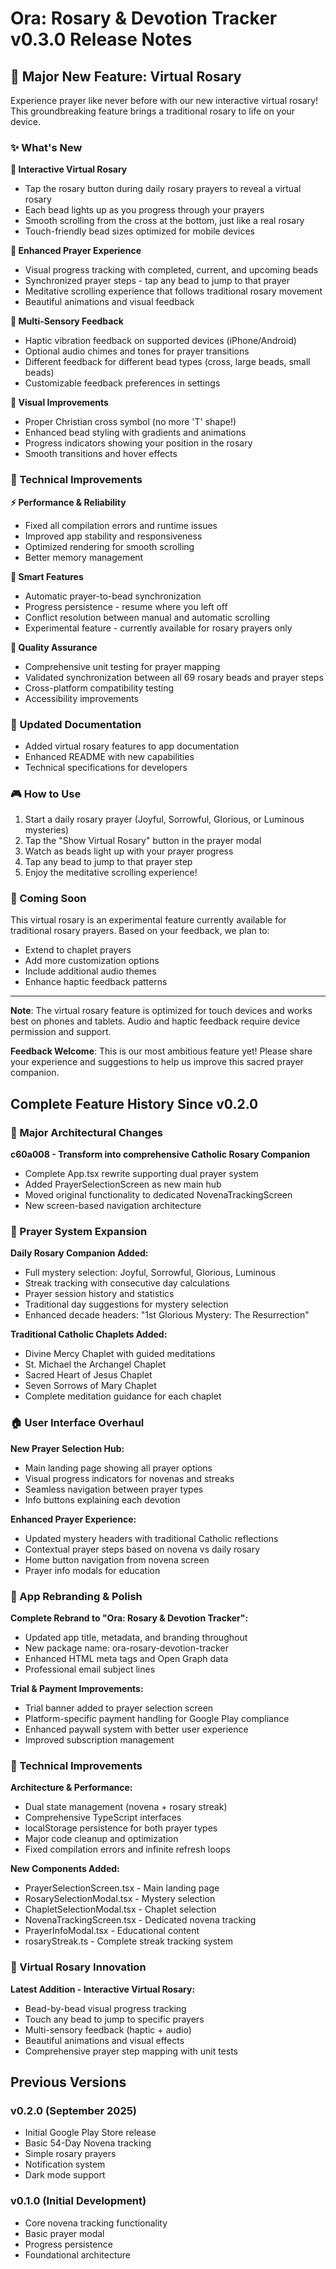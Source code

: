 # Ora: Rosary & Devotion Tracker v0.3.0 Release Notes

## 🎉 Major New Feature: Virtual Rosary

Experience prayer like never before with our new interactive virtual rosary! This groundbreaking feature brings a traditional rosary to life on your device.

### ✨ What's New

**🔮 Interactive Virtual Rosary**
- Tap the rosary button during daily rosary prayers to reveal a virtual rosary
- Each bead lights up as you progress through your prayers
- Smooth scrolling from the cross at the bottom, just like a real rosary
- Touch-friendly bead sizes optimized for mobile devices

**📱 Enhanced Prayer Experience**
- Visual progress tracking with completed, current, and upcoming beads
- Synchronized prayer steps - tap any bead to jump to that prayer
- Meditative scrolling experience that follows traditional rosary movement
- Beautiful animations and visual feedback

**🎵 Multi-Sensory Feedback**
- Haptic vibration feedback on supported devices (iPhone/Android)
- Optional audio chimes and tones for prayer transitions
- Different feedback for different bead types (cross, large beads, small beads)
- Customizable feedback preferences in settings

**🎨 Visual Improvements**
- Proper Christian cross symbol (no more 'T' shape!)
- Enhanced bead styling with gradients and animations
- Progress indicators showing your position in the rosary
- Smooth transitions and hover effects

### 🔧 Technical Improvements

**⚡ Performance & Reliability**
- Fixed all compilation errors and runtime issues
- Improved app stability and responsiveness
- Optimized rendering for smooth scrolling
- Better memory management

**🎯 Smart Features**
- Automatic prayer-to-bead synchronization
- Progress persistence - resume where you left off
- Conflict resolution between manual and automatic scrolling
- Experimental feature - currently available for rosary prayers only

**🧪 Quality Assurance**
- Comprehensive unit testing for prayer mapping
- Validated synchronization between all 69 rosary beads and prayer steps
- Cross-platform compatibility testing
- Accessibility improvements

### 📖 Updated Documentation
- Added virtual rosary features to app documentation
- Enhanced README with new capabilities
- Technical specifications for developers

### 🎮 How to Use

1. Start a daily rosary prayer (Joyful, Sorrowful, Glorious, or Luminous mysteries)
2. Tap the "Show Virtual Rosary" button in the prayer modal
3. Watch as beads light up with your prayer progress
4. Tap any bead to jump to that prayer step
5. Enjoy the meditative scrolling experience!

### 🔮 Coming Soon

This virtual rosary is an experimental feature currently available for traditional rosary prayers. Based on your feedback, we plan to:
- Extend to chaplet prayers
- Add more customization options
- Include additional audio themes
- Enhance haptic feedback patterns

---

**Note**: The virtual rosary feature is optimized for touch devices and works best on phones and tablets. Audio and haptic feedback require device permission and support.

**Feedback Welcome**: This is our most ambitious feature yet! Please share your experience and suggestions to help us improve this sacred prayer companion.

## Complete Feature History Since v0.2.0

### 🔄 Major Architectural Changes
**c60a008 - Transform into comprehensive Catholic Rosary Companion**
- Complete App.tsx rewrite supporting dual prayer system
- Added PrayerSelectionScreen as new main hub
- Moved original functionality to dedicated NovenaTrackingScreen
- New screen-based navigation architecture

### 🌹 Prayer System Expansion  
**Daily Rosary Companion Added:**
- Full mystery selection: Joyful, Sorrowful, Glorious, Luminous
- Streak tracking with consecutive day calculations
- Prayer session history and statistics
- Traditional day suggestions for mystery selection
- Enhanced decade headers: "1st Glorious Mystery: The Resurrection"

**Traditional Catholic Chaplets Added:**
- Divine Mercy Chaplet with guided meditations
- St. Michael the Archangel Chaplet
- Sacred Heart of Jesus Chaplet  
- Seven Sorrows of Mary Chaplet
- Complete meditation guidance for each chaplet

### 🏠 User Interface Overhaul
**New Prayer Selection Hub:**
- Main landing page showing all prayer options
- Visual progress indicators for novenas and streaks
- Seamless navigation between prayer types
- Info buttons explaining each devotion

**Enhanced Prayer Experience:**
- Updated mystery headers with traditional Catholic reflections
- Contextual prayer steps based on novena vs daily rosary
- Home button navigation from novena screen
- Prayer info modals for education

### 📱 App Rebranding & Polish
**Complete Rebrand to "Ora: Rosary & Devotion Tracker":**
- Updated app title, metadata, and branding throughout
- New package name: ora-rosary-devotion-tracker
- Enhanced HTML meta tags and Open Graph data
- Professional email subject lines

**Trial & Payment Improvements:**
- Trial banner added to prayer selection screen
- Platform-specific payment handling for Google Play compliance
- Enhanced paywall system with better user experience
- Improved subscription management

### 🔧 Technical Improvements
**Architecture & Performance:**
- Dual state management (novena + rosary streak)
- Comprehensive TypeScript interfaces
- localStorage persistence for both prayer types
- Major code cleanup and optimization
- Fixed compilation errors and infinite refresh loops

**New Components Added:**
- PrayerSelectionScreen.tsx - Main landing page
- RosarySelectionModal.tsx - Mystery selection
- ChapletSelectionModal.tsx - Chaplet selection
- NovenaTrackingScreen.tsx - Dedicated novena tracking
- PrayerInfoModal.tsx - Educational content
- rosaryStreak.ts - Complete streak tracking system

### 🔮 Virtual Rosary Innovation
**Latest Addition - Interactive Virtual Rosary:**
- Bead-by-bead visual progress tracking
- Touch any bead to jump to specific prayers
- Multi-sensory feedback (haptic + audio)
- Beautiful animations and visual effects
- Comprehensive prayer step mapping with unit tests

## Previous Versions

### v0.2.0 (September 2025)
- Initial Google Play Store release
- Basic 54-Day Novena tracking
- Simple rosary prayers
- Notification system
- Dark mode support

### v0.1.0 (Initial Development)
- Core novena tracking functionality
- Basic prayer modal
- Progress persistence
- Foundational architecture